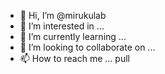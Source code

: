 - 👋 Hi, I’m @mirukulab
- 👀 I’m interested in ... 
- 🌱 I’m currently learning ...
- 💞️ I’m looking to collaborate on ... 
- 📫 How to reach me ... pull 

<!---
mirukulab/mirukulab is a ✨ special ✨ repository because its `README.md` (this file) appears on your GitHub profile.
You can click the Preview link to take a look at your changes.
--->
